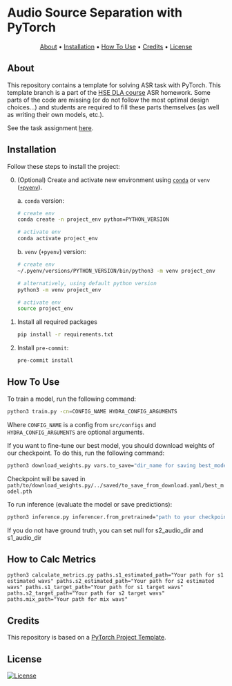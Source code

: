 # Audio Source Separation with PyTorch

<p align="center">
  <a href="#about">About</a> •
  <a href="#installation">Installation</a> •
  <a href="#how-to-use">How To Use</a> •
  <a href="#credits">Credits</a> •
  <a href="#license">License</a>
</p>

## About

This repository contains a template for solving ASR task with PyTorch. This template branch is a part of the [HSE DLA course](https://github.com/markovka17/dla) ASR homework. Some parts of the code are missing (or do not follow the most optimal design choices...) and students are required to fill these parts themselves (as well as writing their own models, etc.).

See the task assignment [here](https://github.com/markovka17/dla/tree/2024/hw1_asr).

## Installation

Follow these steps to install the project:

0. (Optional) Create and activate new environment using [`conda`](https://conda.io/projects/conda/en/latest/user-guide/getting-started.html) or `venv` ([`+pyenv`](https://github.com/pyenv/pyenv)).

   a. `conda` version:

   ```bash
   # create env
   conda create -n project_env python=PYTHON_VERSION

   # activate env
   conda activate project_env
   ```

   b. `venv` (`+pyenv`) version:

   ```bash
   # create env
   ~/.pyenv/versions/PYTHON_VERSION/bin/python3 -m venv project_env

   # alternatively, using default python version
   python3 -m venv project_env

   # activate env
   source project_env
   ```

1. Install all required packages

   ```bash
   pip install -r requirements.txt
   ```

2. Install `pre-commit`:
   ```bash
   pre-commit install
   ```

## How To Use

To train a model, run the following command:

```bash
python3 train.py -cn=CONFIG_NAME HYDRA_CONFIG_ARGUMENTS
```

Where `CONFIG_NAME` is a config from `src/configs` and `HYDRA_CONFIG_ARGUMENTS` are optional arguments.

If you want to fine-tune our best model, you should download weights of our checkpoint. To do this, run the following command:
```bash
python3 download_weights.py vars.to_save="dir_name for saving best_model.pth"
```
Checkpoint will be saved in `path/to/download_weights.py/../saved/to_save_from_download.yaml/best_model.pth`

To run inference (evaluate the model or save predictions):

```bash
python3 inference.py inferencer.from_pretrained="path to your checkpoint" datasets.val.mix_audio_dir="Your path to mix audio dir" datasets.val.s1_audio_dir="Your path to s1 audio dir" datasets.val.s2_audio_dir="Your path to s2 audio dir"  
```

If you do not have ground truth, you can set null for s2_audio_dir and s1_audio_dir

## How to Calc Metrics
```python3
python3 calculate_metrics.py paths.s1_estimated_path="Your path for s1 estimated wavs" paths.s2_estimated_path="Your path for s2 estimated wavs" paths.s1_target_path="Your path for s1 target wavs" paths.s2_target_path="Your path for s2 target wavs" paths.mix_path="Your path for mix wavs" 
```

## Credits

This repository is based on a [PyTorch Project Template](https://github.com/Blinorot/pytorch_project_template).

## License

[![License](https://img.shields.io/badge/license-MIT-blue.svg)](/LICENSE)
